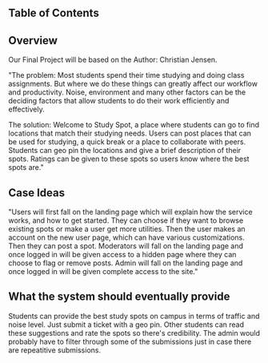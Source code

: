 ## Table of Contents 

## Overview
Our Final Project will be based on the Author: Christian Jensen.

"The problem: Most students spend their time studying and doing class assignments. But where we do these things can greatly affect our workflow and productivity. Noise, environment and many other factors can be the deciding factors that allow students to do their work efficiently and effectively.

The solution: Welcome to Study Spot, a place where students can go to find locations that match their studying needs. Users can post places that can be used for studying, a quick break or a place to collaborate with peers. Students can geo pin the locations and give a brief description of their spots. Ratings can be given to these spots so users know where the best spots are."

## Case Ideas 
"Users will first fall on the landing page which will explain how the service works, and how to get started. They can choose if they want to browse existing spots or make a user get more utilities. Then the user makes an account on the new user page, which can have various customizations. Then they can post a spot.
Moderators will fall on the landing page and once logged in will be given access to a hidden page where they can choose to flag or remove posts.
Admin will fall on the landing page and once logged in will be given complete access to the site."

## What the system should eventually provide
Students can provide the best study spots on campus in terms of traffic and noise level. Just submit a ticket with a geo pin. Other students can read these suggestions and rate the spots so there's credibility. The admin would probably have to filter through some of the submissions just in case there are repeatitive submissions. 

